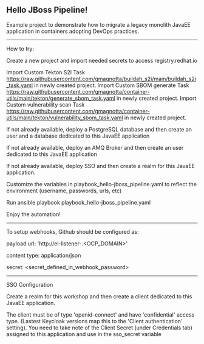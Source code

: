 ## Hello JBoss Pipeline!

Example project to demonstrate how to migrate a legacy monolith JavaEE
application in containers adopting DevOps practices.

---
How to try:

Create a new project and import needed secrets to access registry.redhat.io

Import Custom Tekton S2I Task https://raw.githubusercontent.com/gmagnotta/buildah_s2i/main/buildah_s2i_task.yaml in newly created project.
Import Custom SBOM generate Task https://raw.githubusercontent.com/gmagnotta/container-utils/main/tekton/generate_sbom_task.yaml in newly created project.
Import Custom vulnerability scan Task https://raw.githubusercontent.com/gmagnotta/container-utils/main/tekton/vulnerability_sbom_task.yaml in newly created project.

If not already available, deploy a PostgreSQL database and then create an user and a database dedicated to this JavaEE application

If not already available, deploy an AMQ Broker and then create an user dedicated to this JavaEE application

If not already available, deploy SSO and then create a realm for this JavaEE application.

Customize the variables in playbook_hello-jboss_pipeline.yaml to reflect the environment (username, passwords, urls, etc) 

Run ansible playbook playbook_hello-jboss_pipeline.yaml

Enjoy the automation!

---
To setup webhooks, Github should be configured as:

payload url: 'http://el-listener-<project>.<OCP_DOMAIN>'

content type: application/json

secret: <secret_defined_in_webhook_password>

---
SSO Configuration

Create a realm for this workshop and then create a client dedicated to this JavaEE application.

The client must be of type 'openid-connect' and have 'confidential' access type. (Lastest Keycloak versions map this to the 'Client authentication' setting).
You need to take note of the Client Secret (under Credentials tab) assigned to this application and use in the sso_secret variable
